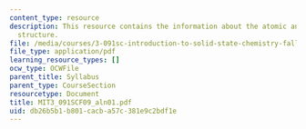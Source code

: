 ```yaml
---
content_type: resource
description: This resource contains the information about the atomic and electronic
  structure.
file: /media/courses/3-091sc-introduction-to-solid-state-chemistry-fall-2010/db26b5b1b801cacba57c381e9c2bdf1e_MIT3_091SCF09_aln01.pdf
file_type: application/pdf
learning_resource_types: []
ocw_type: OCWFile
parent_title: Syllabus
parent_type: CourseSection
resourcetype: Document
title: MIT3_091SCF09_aln01.pdf
uid: db26b5b1-b801-cacb-a57c-381e9c2bdf1e
---
```

